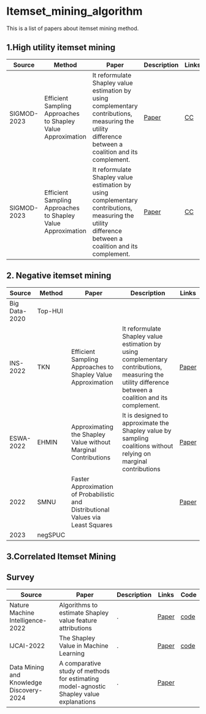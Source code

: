 # Itemset_mining_algorithm
This is a list of papers about itemset mining method.

## 1.High utility itemset mining

| Source |Method | Paper | Description |Links|
| --- | --- | --- | --- |--- |
| SIGMOD-2023 | Efficient Sampling Approaches to Shapley Value Approximation |It reformulate Shapley value estimation by using complementary contributions, measuring the utility difference between a coalition and its complement. |[Paper](https://dl.acm.org/doi/abs/10.1145/3588728)|[CC](https://github.com/ZJU-DIVER/ShapleyValueApproximation)|
| SIGMOD-2023 | Efficient Sampling Approaches to Shapley Value Approximation |It reformulate Shapley value estimation by using complementary contributions, measuring the utility difference between a coalition and its complement. |[Paper](https://dl.acm.org/doi/abs/10.1145/3588728)|[CC](https://github.com/ZJU-DIVER/ShapleyValueApproximation)|

## 2. Negative itemset mining

| Source |Method | Paper | Description |Links|
| --- | --- | --- | --- |--- |
| Big Data-2020 | Top-HUI |  |  |  | 
| INS-2022 | TKN | Efficient Sampling Approaches to Shapley Value Approximation |It reformulate Shapley value estimation by using complementary contributions, measuring the utility difference between a coalition and its complement. |[Paper](https://dl.acm.org/doi/abs/10.1145/3588728)|
| ESWA-2022 | EHMIN | Approximating the Shapley Value without Marginal Contributions |It is designed to approximate the Shapley value by sampling coalitions without relying on marginal contributions |[Paper](https://ojs.aaai.org/index.php/AAAI/article/view/29225)|
| 2022| SMNU |Faster Approximation of Probabilistic and Distributional Values via Least Squares| |[Paper](https://openreview.net/pdf?id=lvSMIsztka)|
| 2023 | negSPUC | 

## 3.Correlated Itemset Mining 

## Survey
| Source | Paper | Description |Links|Code|
| --- | --- | --- | --- |--- |
| Nature Machine Intelligence-2022 | Algorithms to estimate Shapley value feature attributions |. |[Paper](https://dl.acm.org/doi/abs/10.1145/3588728)|[code](https://github.com/suinleelab/shapley_algorithms)|
| IJCAI-2022 | The Shapley Value in Machine Learning |. |[Paper](https://www.ijcai.org/proceedings/2022/0778.pdf)|[code](https://github.com/AstraZeneca/awesome-shapley-value)|
| Data Mining and Knowledge Discovery-2024 | A comparative study of methods for estimating model-agnostic Shapley value explanations |. |[Paper](https://link.springer.com/content/pdf/10.1007/s10618-024-01016-z.pdf)||
